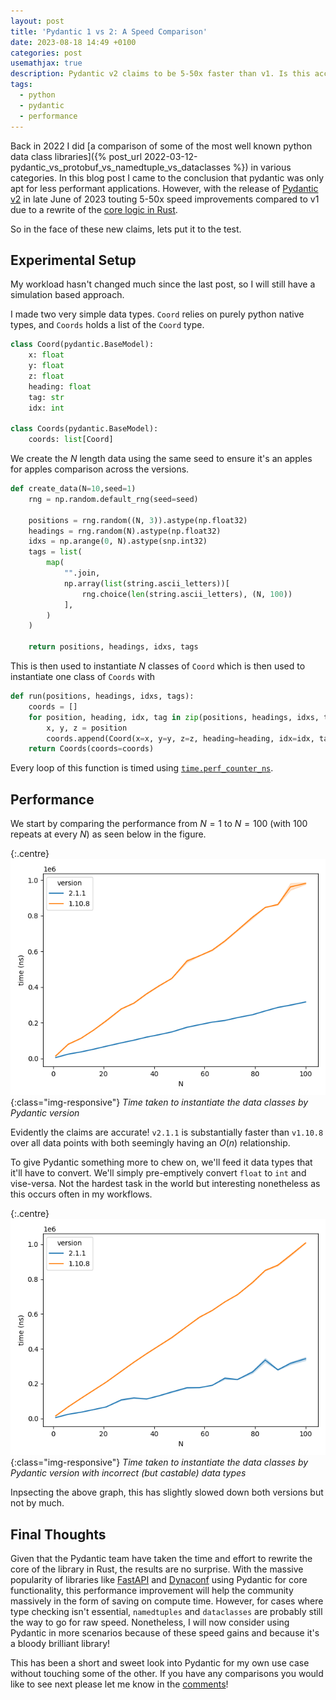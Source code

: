 ```yaml
---
layout: post
title: 'Pydantic 1 vs 2: A Speed Comparison'
date: 2023-08-18 14:49 +0100
categories: post
usemathjax: true
description: Pydantic v2 claims to be 5-50x faster than v1. Is this accurate? Let's put this to the test!
tags:
  - python
  - pydantic
  - performance
---
```


Back in 2022 I did [a comparison of some of the most well known python data class libraries]({% post_url 2022-03-12-pydantic_vs_protobuf_vs_namedtuple_vs_dataclasses %}) in various categories. In this blog post I came to the conclusion that pydantic was only apt for less performant applications. However, with the release of [Pydantic v2](https://docs.pydantic.dev/2.0/blog/pydantic-v2-final/) in late June of 2023 touting 5-50x speed improvements compared to v1 due to a rewrite of the [core logic in Rust](https://github.com/pydantic/pydantic-core).

So in the face of these new claims, lets put it to the test.

## Experimental Setup

My workload hasn't changed much since the last post, so I will still have a simulation based approach. 

I made two very simple data types. `Coord` relies on purely python native types, and `Coords` holds a list of the `Coord` type.

```python
class Coord(pydantic.BaseModel):
    x: float
    y: float
    z: float
    heading: float
    tag: str
    idx: int

class Coords(pydantic.BaseModel):
    coords: list[Coord]
```

We create the $N$ length data using the same seed to ensure it's an apples for apples comparison across the versions.

```python
def create_data(N=10,seed=1)
    rng = np.random.default_rng(seed=seed)

    positions = rng.random((N, 3)).astype(np.float32)
    headings = rng.random(N).astype(np.float32)
    idxs = np.arange(0, N).astype(snp.int32)
    tags = list(
        map(
            "".join,
            np.array(list(string.ascii_letters))[
                rng.choice(len(string.ascii_letters), (N, 100))
            ],
        )
    )

    return positions, headings, idxs, tags
```

This is then used to instantiate $N$ classes of `Coord` which is then used to instantiate one class of `Coords` with

```python
def run(positions, headings, idxs, tags):
    coords = []
    for position, heading, idx, tag in zip(positions, headings, idxs, tags):
        x, y, z = position
        coords.append(Coord(x=x, y=y, z=z, heading=heading, idx=idx, tag=tag))
    return Coords(coords=coords)
```

Every loop of this function is timed using [`time.perf_counter_ns`](https://docs.python.org/3/library/time.html#time.perf_counter_ns).

## Performance

We start by comparing the performance from $N=1$ to $N=100$ (with $100$ repeats at every $N$) as seen below in the figure.

{:.centre}
![Speed comparison of instantiating the Pydantic data classes](/static/img/2023-08-18-pydantic-1-vs-2-a-benchmark-test/correct_dtypes.png){:class="img-responsive"}
_Time taken to instantiate the data classes by Pydantic version_

Evidently the claims are accurate! `v2.1.1` is substantially faster than `v1.10.8` over all data points with both seemingly having an $O(n)$ relationship. 

To give Pydantic something more to chew on, we'll feed it data types that it'll have to convert. We'll simply pre-emptively convert `float` to `int` and vise-versa. Not the hardest task in the world but interesting nonetheless as this occurs often in my workflows.

{:.centre}
![Speed comparison of instantiating the Pydantic data classes with incorrect data types](/static/img/2023-08-18-pydantic-1-vs-2-a-benchmark-test/incorrect_dtypes.png){:class="img-responsive"}
_Time taken to instantiate the data classes by Pydantic version with incorrect (but castable) data types_

Inpsecting the above graph, this has slightly slowed down both versions but not by much.

## Final Thoughts

Given that the Pydantic team have taken the time and effort to rewrite the core of the library in Rust, the results are no surprise. With the massive popularity of libraries like [FastAPI](https://fastapi.tiangolo.com/) and [Dynaconf](https://www.dynaconf.com/release_notes/#coming-in-31x) using Pydantic for core functionality, this performance improvement will help the community massively in the form of saving on compute time. However, for cases where type checking isn't essential, `namedtuples` and `dataclasses` are probably still the way to go for raw speed. Nonetheless, I will now consider using Pydantic in more scenarios because of these speed gains and because it's a bloody brilliant library!

This has been a short and sweet look into Pydantic for my own use case without touching some of the other. If you have any comparisons you would like to see next please let me know in the [comments](#comments)!
